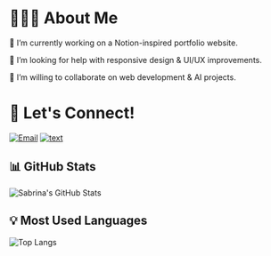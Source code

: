 # 👩🏻‍💻 About Me

🔭 I’m currently working on a Notion-inspired portfolio website.

🤔 I’m looking for help with responsive design & UI/UX improvements.

👯 I’m willing to collaborate on web development & AI projects.

# 📌 Let's Connect!
[![Email](https://img.shields.io/badge/Email-D14836?style=for-the-badge&logo=gmail&logoColor=white)](mailto:sabrina.rizal16@gmail.com)
[![text](https://img.shields.io/badge/LinkedIn-0077B5?style=for-the-badge&logo=linkedin&logoColor=white)](https://www.linkedin.com/in/sabrina-rizal-7355b8265/)

## 📊 GitHub Stats  
![Sabrina's GitHub Stats](https://github-readme-stats.vercel.app/api?username=SabrinaAmalyn&show_icons=true&theme=radical)

## 💡 Most Used Languages  
![Top Langs](https://github-readme-stats.vercel.app/api/top-langs/?username=SabrinaAmalyn&layout=compact&theme=radical)
